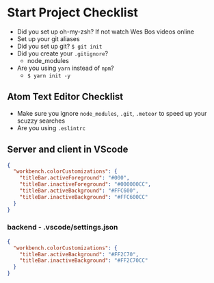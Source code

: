 # Start Project Checklist
* Did you set up oh-my-zsh? If not watch Wes Bos videos online
* Set up your git aliases
* Did you set up git? `$ git init`
* Did you create your `.gitignore`?
    - node_modules
* Are you using `yarn` instead of `npm`?
    - `$ yarn init -y`

## Atom Text Editor Checklist
* Make sure you ignore `node_modules`, `.git`, `.meteor` to speed up your scuzzy searches
* Are you using `.eslintrc`

## Server and client in VScode
```json
{
  "workbench.colorCustomizations": {
    "titleBar.activeForeground": "#000",
    "titleBar.inactiveForeground": "#000000CC",
    "titleBar.activeBackground": "#FFC600",
    "titleBar.inactiveBackground": "#FFC600CC"
  }
}
```

### backend - .vscode/settings.json
```json
{
  "workbench.colorCustomizations": {
    "titleBar.activeBackground": "#FF2C70",
    "titleBar.inactiveBackground": "#FF2C70CC"
  }
}
```
